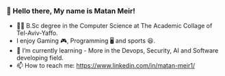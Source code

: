 
### 👋 Hello there, My name is Matan Meir!

- 👨‍🎓 B.Sc degree in the Computer Science at The Academic Collage of Tel-Aviv-Yaffo. 
- I enjoy Gaming 🎮, Programming 🖥️ and sports 😆.
- 🌱 I’m currently learning - More in the Devops, Security, AI and Software developing field.
- 📫 How to reach me: https://www.linkedin.com/in/matan-meir1/ 

<!--

